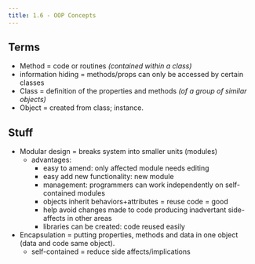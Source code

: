 ```yaml
---
title: 1.6 - OOP Concepts
---
```


## Terms

- Method = code or routines _(contained within a class)_
- information hiding = methods/props can only be accessed by certain classes
- Class = definition of the properties and methods _(of a group of similar objects)_
- Object = created from class; instance.

## Stuff
- Modular design = breaks system into smaller units (modules)
  - advantages:
    - easy to amend: only affected module needs editing
    - easy add new functionality: new module
    - management: programmers can work independently on self-contained modules
    - objects inherit behaviors+attributes = reuse code = good
    - help avoid changes made to code producing inadvertant side-affects in other areas
    - libraries can be created: code reused easily
- Encapsulation = putting properties, methods and data in one object (data and code same object).
  - self-contained = reduce side affects/implications

